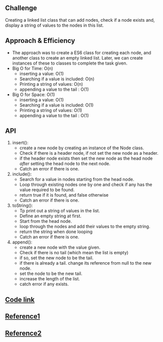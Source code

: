 
## Challenge
Creating a linked list class that can add nodes, check if a node exists and, display a string of values to the nodes in this list.

## Approach & Efficiency
* The approach was to create a ES6 class for creating each node, and another class to create an empty linked list. Later, we can create instances of these to classes to complete the task given.
* Big O for Time: O(n)
  - inserting a value: O(1)
  - Searching if a value is included: O(n)
  - Printing a string of values: O(n)
  - appending a value to the tail : O(1)
* Big O for Space: O(1)
  - inserting a value: O(1)
  - Searching if a value is included: O(1)
  - Printing a string of values: O(1)
  - appending a value to the tail : O(1)


## API
1. insert(): 
   - create a new node by creating an instance of the Node class.
   - Check if there is a header node, if not set the new node as a header.
   - if the header node exists then set the new node as the head node *after* setting the head node to the next node.
   - Catch an error if there is one.
2. include():
   - Search for a value in nodes starting from the head node.
   - Loop through existing nodes one by one and check if any has the value required to be found.
   - return true if it is found, and false otherwise
   - Catch an error if there is one.
3. toString():
   - Tp print out a string of values in the list.
   - Define an empty string at first.
   - Start from the head node.
   - loop through the nodes and add their values to the empty string.
   - return the string when done looping
   - Catch an error if there is one.
4. append():
   - create a new node with the value given.
   - Check if there is no tail (which mean the list is empty)
   - if so, set the new node to be the tail.
   - if there is already a tail. change its reference from null to the new node.
   - set the node to be the new tail.
   - increase the length of the list.
   - catch error if any exists.

## [Code link](./linked-list.js)
## [Reference1](https://daveceddia.com/linked-lists-javascript/)
## [Reference2](https://jarednielsen.com/data-structure-linked-list-javascript/)